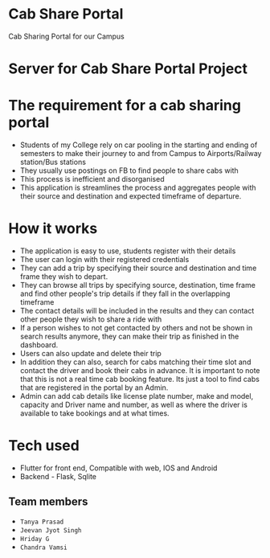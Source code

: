 # Cab Share Portal
Cab Sharing Portal for our Campus


# Server for Cab Share Portal Project

# The requirement for a cab sharing portal

- Students of my College rely on car pooling in the starting and ending of semesters to make their journey to and from Campus to Airports/Railway station/Bus stations
- They usually use postings on FB to find people to share cabs with
- This process is inefficient and disorganised
- This application is streamlines the process and aggregates people with their source and destination and expected timeframe of departure.


# How it works
- The application is easy to use, students register with their details
- The user can login  with their registered credentials
- They can add a trip by specifying their source and destination and time frame they wish to depart.
- They can browse all trips by specifying source, destination, time frame and find other people's trip details if they fall in the overlapping timeframe
- The contact details will be included in the results and they can contact other people they wish to share a ride with
- If a person wishes to not get contacted by others and not be shown in search results anymore, they can make their trip as finished in the dashboard.
- Users can also update and delete their trip
- In addition they can also, search for cabs matching their time slot and contact the driver and book their cabs in advance. It is important to note that this is not a real time cab booking feature. Its just a tool to find cabs that are registered in the portal by an Admin. 
- Admin can add cab details like license plate number, make and model, capacity and Driver name and number, as well as where the driver is available to take bookings and at what times. 

# Tech used
- Flutter for front end, Compatible with web, IOS and Android 
- Backend - Flask, Sqlite

## Team members
- `Tanya Prasad`
- `Jeevan Jyot Singh`
- `Hriday G`
- `Chandra Vamsi`
